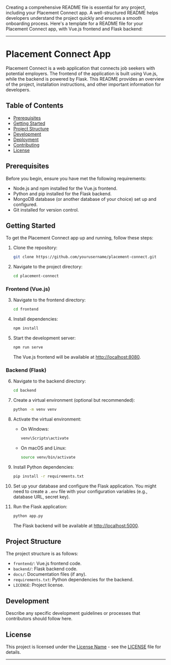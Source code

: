 Creating a comprehensive README file is essential for any project, including your Placement Connect app. A well-structured README helps developers understand the project quickly and ensures a smooth onboarding process. Here's a template for a README file for your Placement Connect app, with Vue.js frontend and Flask backend:

---

# Placement Connect App

Placement Connect is a web application that connects job seekers with potential employers. The frontend of the application is built using Vue.js, while the backend is powered by Flask. This README provides an overview of the project, installation instructions, and other important information for developers.

## Table of Contents

- [Prerequisites](#prerequisites)
- [Getting Started](#getting-started)
- [Project Structure](#project-structure)
- [Development](#development)
- [Deployment](#deployment)
- [Contributing](#contributing)
- [License](#license)

## Prerequisites

Before you begin, ensure you have met the following requirements:

- Node.js and npm installed for the Vue.js frontend.
- Python and pip installed for the Flask backend.
- MongoDB database (or another database of your choice) set up and configured.
- Git installed for version control.

## Getting Started

To get the Placement Connect app up and running, follow these steps:

1. Clone the repository:

   ```bash
   git clone https://github.com/yourusername/placement-connect.git
   ```

2. Navigate to the project directory:

   ```bash
   cd placement-connect
   ```

### Frontend (Vue.js)

3. Navigate to the frontend directory:

   ```bash
   cd frontend
   ```

4. Install dependencies:

   ```bash
   npm install
   ```

5. Start the development server:

   ```bash
   npm run serve
   ```

   The Vue.js frontend will be available at [http://localhost:8080](http://localhost:8080).

### Backend (Flask)

6. Navigate to the backend directory:

   ```bash
   cd backend
   ```

7. Create a virtual environment (optional but recommended):

   ```bash
   python -m venv venv
   ```

8. Activate the virtual environment:

   - On Windows:

     ```bash
     venv\Scripts\activate
     ```

   - On macOS and Linux:

     ```bash
     source venv/bin/activate
     ```

9. Install Python dependencies:

   ```bash
   pip install -r requirements.txt
   ```

10. Set up your database and configure the Flask application. You might need to create a `.env` file with your configuration variables (e.g., database URL, secret key).

11. Run the Flask application:

    ```bash
    python app.py
    ```

    The Flask backend will be available at [http://localhost:5000](http://localhost:5000).

## Project Structure

The project structure is as follows:

- `frontend/`: Vue.js frontend code.
- `backend/`: Flask backend code.
- `docs/`: Documentation files (if any).
- `requirements.txt`: Python dependencies for the backend.
- `LICENSE`: Project license.

## Development

Describe any specific development guidelines or processes that contributors should follow here.

## License

This project is licensed under the [License Name](LICENSE) - see the [LICENSE](LICENSE) file for details.

---

